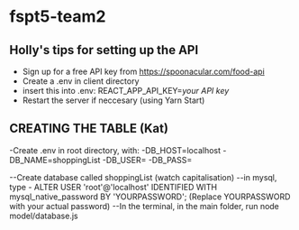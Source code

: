 # fspt5-team2

## Holly's tips for setting up the API
- Sign up for a free API key from https://spoonacular.com/food-api
- Create  a .env in client directory
- insert this into .env: REACT_APP_API_KEY=*your API key*
- Restart the server if neccesary (using Yarn Start)





## CREATING THE TABLE (Kat)

-Create .env in root directory, with:
-DB_HOST=localhost
-DB_NAME=shoppingList
-DB_USER=
-DB_PASS=


--Create database called shoppingList (watch capitalisation)
--in mysql, type - ALTER USER 'root'@'localhost' IDENTIFIED WITH mysql_native_password BY 'YOURPASSWORD';  (Replace YOURPASSWORD with your actual password)
--In the terminal, in the main folder, run node model/database.js
